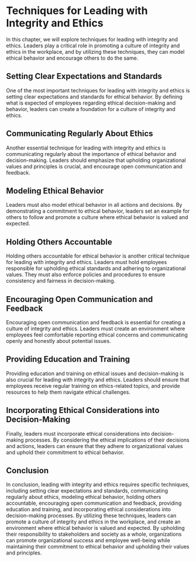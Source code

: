 # Techniques for Leading with Integrity and Ethics

In this chapter, we will explore techniques for leading with integrity and ethics. Leaders play a critical role in promoting a culture of integrity and ethics in the workplace, and by utilizing these techniques, they can model ethical behavior and encourage others to do the same.

Setting Clear Expectations and Standards
----------------------------------------

One of the most important techniques for leading with integrity and ethics is setting clear expectations and standards for ethical behavior. By defining what is expected of employees regarding ethical decision-making and behavior, leaders can create a foundation for a culture of integrity and ethics.

Communicating Regularly About Ethics
------------------------------------

Another essential technique for leading with integrity and ethics is communicating regularly about the importance of ethical behavior and decision-making. Leaders should emphasize that upholding organizational values and principles is crucial, and encourage open communication and feedback.

Modeling Ethical Behavior
-------------------------

Leaders must also model ethical behavior in all actions and decisions. By demonstrating a commitment to ethical behavior, leaders set an example for others to follow and promote a culture where ethical behavior is valued and expected.

Holding Others Accountable
--------------------------

Holding others accountable for ethical behavior is another critical technique for leading with integrity and ethics. Leaders must hold employees responsible for upholding ethical standards and adhering to organizational values. They must also enforce policies and procedures to ensure consistency and fairness in decision-making.

Encouraging Open Communication and Feedback
-------------------------------------------

Encouraging open communication and feedback is essential for creating a culture of integrity and ethics. Leaders must create an environment where employees feel comfortable reporting ethical concerns and communicating openly and honestly about potential issues.

Providing Education and Training
--------------------------------

Providing education and training on ethical issues and decision-making is also crucial for leading with integrity and ethics. Leaders should ensure that employees receive regular training on ethics-related topics, and provide resources to help them navigate ethical challenges.

Incorporating Ethical Considerations into Decision-Making
---------------------------------------------------------

Finally, leaders must incorporate ethical considerations into decision-making processes. By considering the ethical implications of their decisions and actions, leaders can ensure that they adhere to organizational values and uphold their commitment to ethical behavior.

Conclusion
----------

In conclusion, leading with integrity and ethics requires specific techniques, including setting clear expectations and standards, communicating regularly about ethics, modeling ethical behavior, holding others accountable, encouraging open communication and feedback, providing education and training, and incorporating ethical considerations into decision-making processes. By utilizing these techniques, leaders can promote a culture of integrity and ethics in the workplace, and create an environment where ethical behavior is valued and expected. By upholding their responsibility to stakeholders and society as a whole, organizations can promote organizational success and employee well-being while maintaining their commitment to ethical behavior and upholding their values and principles.
